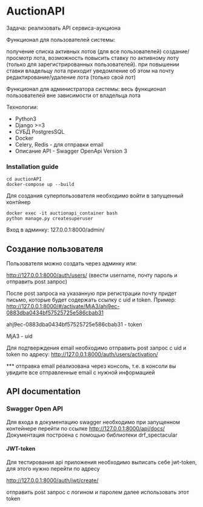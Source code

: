 # AuctionAPI

Задача: реализовать API сервиса-аукциона

Функционал для пользователей системы:

   получение списка активных лотов (для все пользователей)
   создание/просмотр лота, возможность повысить ставку по активному лоту (только для зарегистрированных пользователей).
   при повышении ставки владельцу лота приходит уведомление об этом на почту
   редактирование/удаление лота (только свой лот)

Функционал для администратора системы:
   весь функционал пользователей вне зависимости от владельца лота

Технологии:
- Python3
- Django >=3
- СУБД PostgresSQL
- Docker
- Celery, Redis - для отправки email
- Описание API - Swagger OpenApi Version 3

### Installation guide
```
cd auctionAPI
docker-compose up --build
```

Для создания суперпользователя необходимо войти в запущенный контйнер
```
docker exec -it auctionapi_container bash
python manage.py createsuperuser
```

Вход в админку: 127.0.0.1:8000/admin/

## Создание пользователя

Пользователя можно создать через админку или:

http://127.0.0.1:8000/auth/users/ (ввести username, почту пароль и отправить post запрос)

После post запроса на указанную при регистрации почту придет письмо, которые будет содержать ссылку с uid и token. Пример: http://127.0.0.1:8000/#/activate/MjA3/ahj9ec-0883dba0434bf57525725e586cbab31

ahj9ec-0883dba0434bf57525725e586cbab31 - token

MjA3 - uid

Для подтверждения email необходимо отправить post запрос с uid  и token по адресу: http://127.0.0.1:8000/auth/users/activation/

*** отправка email реализована через консоль, т.е. в консоли вы увидите все отправленные email с нужной информацией

## API documentation

### Swagger Open API

Для входа в документацию swagger необходимо при запущенном контейнере перейти по ссылке http://127.0.0.1:8000/api/docs/
Документация построена с помощью библиотеки drf_spectacular

#### JWT-token

Для тестирования api приложения необходимо выписать себе jwt-token, для этого нужно перейти по адресу

http://127.0.0.1:8000/auth/jwt/create/

отправить post запрос с логином и паролем далее использовать этот token



